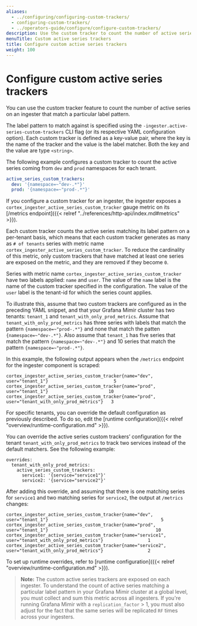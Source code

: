 ```yaml
---
aliases:
  - ../configuring/configuring-custom-trackers/
  - configuring-custom-trackers/
  - ../operators-guide/configure/configure-custom-trackers/
description: Use the custom tracker to count the number of active series on an ingester.
menuTitle: Custom active series trackers
title: Configure custom active series trackers
weight: 100
---
```


# Configure custom active series trackers

You can use the custom tracker feature to count the number of active series on an ingester that match a particular label pattern.

The label pattern to match against is specified using the `-ingester.active-series-custom-trackers` CLI flag (or its respective YAML configuration option). Each custom tracker is defined as a key-value pair, where the key is the name of the tracker and the value is the label matcher. Both the key and the value are type `<string>`.

The following example configures a custom tracker to count the active series coming from `dev` and `prod` namespaces for each tenant.

```yaml
active_series_custom_trackers:
  dev: '{namespace=~"dev-.*"}'
  prod: '{namespace=~"prod-.*"}'
```

If you configure a custom tracker for an ingester, the ingester exposes a `cortex_ingester_active_series_custom_tracker` gauge metric on its [/metrics endpoint]({{< relref "../references/http-api/index.md#metrics" >}}).

Each custom tracker counts the active series matching its label pattern on a per-tenant basis, which means that each custom tracker generates as many as `# of tenants` series with metric name `cortex_ingester_active_series_custom_tracker`. To reduce the cardinality of this metric, only custom trackers that have matched at least one series are exposed on the metric, and they are removed if they become `0`.

Series with metric name `cortex_ingester_active_series_custom_tracker` have two labels applied: `name` and `user`. The value of the `name` label is the name of the custom tracker specified in the configuration. The value of the `user` label is the tenant-id for which the series count applies.

To illustrate this, assume that two custom trackers are configured as in the preceding YAML snippet, and that your Grafana Mimir cluster has two tenants: `tenant_1` and `tenant_with_only_prod_metrics`. Assume that `tenant_with_only_prod_metrics` has three series with labels that match the pattern `{namespace=~"prod-.*"}` and none that match the patten `{namespace=~"dev-.*"}`. Also assume that `tenant_1` has five series that match the pattern `{namespace=~"dev-.*"}` and 10 series that match the pattern `{namespace=~"prod-.*"}`.

In this example, the following output appears when the `/metrics` endpoint for the ingester component is scraped:

```
cortex_ingester_active_series_custom_tracker{name="dev", user="tenant_1"}                         5
cortex_ingester_active_series_custom_tracker{name="prod", user="tenant_1"}                       10
cortex_ingester_active_series_custom_tracker{name="prod", user="tenant_with_only_prod_metrics"}   3
```

For specific tenants, you can override the default configuration as previously described. To do so, edit the [runtime configuration]({{< relref "overview/runtime-configuration.md" >}}).

You can override the active series custom trackers’ configuration for the tenant `tenant_with_only_prod_metrics` to track two services instead of the default matchers. See the following example:

```
overrides:
  tenant_with_only_prod_metrics:
    active_series_custom_trackers:
      service1: '{service="service1"}'
      service2: '{service="service2"}'
```

After adding this override, and assuming that there is one matching series for `service1` and two matching series for `service2`, the output at `/metrics` changes:

```
cortex_ingester_active_series_custom_tracker{name="dev", user="tenant_1"}                                           5
cortex_ingester_active_series_custom_tracker{name="prod", user="tenant_1"}                                         10
cortex_ingester_active_series_custom_tracker{name="service1", user="tenant_with_only_prod_metrics"}                 1
cortex_ingester_active_series_custom_tracker{name="service2", user="tenant_with_only_prod_metrics"}                 2
```

To set up runtime overrides, refer to [runtime configuration]({{< relref "overview/runtime-configuration.md" >}}).

> **Note:** The custom active series trackers are exposed on each ingester. To understand the count of active series matching a particular label pattern in your Grafana Mimir cluster at a global level, you must collect and sum this metric across all ingesters. If you're running Grafana Mimir with a `replication_factor` > 1, you must also adjust for the fact that the same series will be replicated `RF` times across your ingesters.
